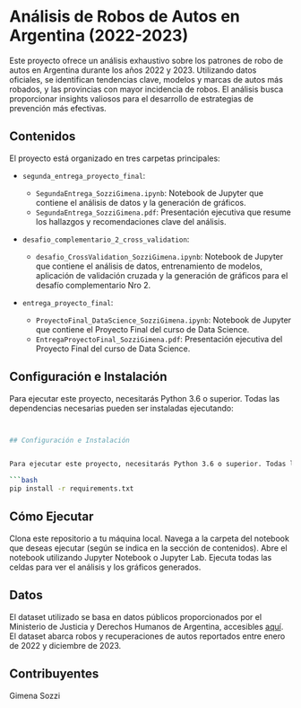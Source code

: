 # Análisis de Robos de Autos en Argentina (2022-2023)

Este proyecto ofrece un análisis exhaustivo sobre los patrones de robo de autos en Argentina durante los años 2022 y 2023. Utilizando datos oficiales, se identifican tendencias clave, modelos y marcas de autos más robados, y las provincias con mayor incidencia de robos. El análisis busca proporcionar insights valiosos para el desarrollo de estrategias de prevención más efectivas.

## Contenidos

El proyecto está organizado en tres carpetas principales:

- `segunda_entrega_proyecto_final`:
  - `SegundaEntrega_SozziGimena.ipynb`: Notebook de Jupyter que contiene el análisis de datos y la generación de gráficos.
  - `SegundaEntrega_SozziGimena.pdf`: Presentación ejecutiva que resume los hallazgos y recomendaciones clave del análisis.
  
- `desafio_complementario_2_cross_validation`:
  - `desafio_CrossValidation_SozziGimena.ipynb`: Notebook de Jupyter que contiene el análisis de datos, entrenamiento de modelos, aplicación de validación cruzada y la generación de gráficos para el desafío complementario Nro 2.

- `entrega_proyecto_final`:
  - `ProyectoFinal_DataScience_SozziGimena.ipynb`: Notebook de Jupyter que contiene el Proyecto Final del curso de Data Science.
  - `EntregaProyectoFinal_SozziGimena.pdf`: Presentación ejecutiva del Proyecto Final del curso de Data Science.

## Configuración e Instalación

Para ejecutar este proyecto, necesitarás Python 3.6 o superior. Todas las dependencias necesarias pueden ser instaladas ejecutando:

```bash


## Configuración e Instalación


Para ejecutar este proyecto, necesitarás Python 3.6 o superior. Todas las dependencias necesarias pueden ser instaladas ejecutando:

```bash
pip install -r requirements.txt
```

## Cómo Ejecutar

Clona este repositorio a tu máquina local.
Navega a la carpeta del notebook que deseas ejecutar (según se indica en la sección de contenidos).
Abre el notebook utilizando Jupyter Notebook o Jupyter Lab.
Ejecuta todas las celdas para ver el análisis y los gráficos generados.

## Datos

El dataset utilizado se basa en datos públicos proporcionados por el Ministerio de Justicia y Derechos Humanos de Argentina, accesibles [aquí](https://datos.gob.ar/dataset/justicia-robos-recuperos-autos). El dataset abarca robos y recuperaciones de autos reportados entre enero de 2022 y diciembre de 2023.

## Contribuyentes

Gimena Sozzi



